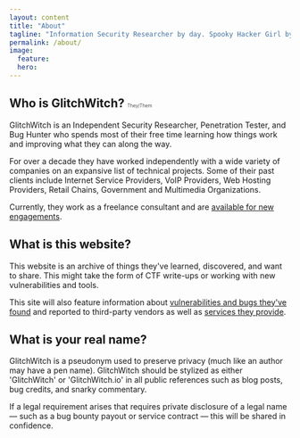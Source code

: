 ```yaml
---
layout: content
title: "About"
tagline: "Information Security Researcher by day. Spooky Hacker Girl by night."
permalink: /about/
image:
  feature:
  hero: 
---
```

## Who is GlitchWitch? <span style="font-weight:300; font-size:40%;"> They/Them </span>

GlitchWitch is an Independent Security Researcher, Penetration Tester, and Bug Hunter who spends most of their free time learning how things work and improving what they can along the way.

For over a decade they have worked independently with a wide variety of companies on an expansive list of technical projects.
Some of their past clients include Internet Service Providers, VoIP Providers, Web Hosting Providers, Retail Chains, Government and Multimedia Organizations.

Currently, they work as a freelance consultant and are [available for new engagements](/services/).

## What is this website?

This website is an archive of things they've learned, discovered, and want to share. This might take the form of CTF write-ups or working with new vulnerabilities and tools.

This site will also feature information about [vulnerabilities and bugs they've found](/reports/) and reported to third-party vendors as well as [services they provide](/services/).

## What is your real name?

GlitchWitch is a pseudonym used to preserve privacy (much like an author may have a pen name). GlitchWitch should be stylized as either 'GlitchWitch' or 'GlitchWitch.io' in all public references such as blog posts, bug credits, and snarky commentary.

If a legal requirement arises that requires private disclosure of a legal name — such as a bug bounty payout or service contract — this will be shared in confidence.
